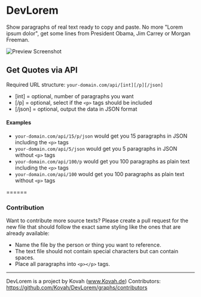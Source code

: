 # DevLorem

Show paragraphs of real text ready to copy and paste. No more "Lorem ipsum dolor", get some lines from President Obama, Jim Carrey or Morgan Freeman.

![Preview Screenshot](http://i.imgur.com/afpMSF9.jpg)

## Get Quotes via API

Required URL structure:
`your-domain.com/api/[int][/p][/json]`

* [int] = optional, number of paragraphs you want
* [/p] = optional, select if the `<p>` tags should be included
* [/json] = optional, output the data in JSON format

#### Examples

* `your-domain.com/api/15/p/json` would get you 15 paragraphs in JSON including the `<p>` tags
* `your-domain.com/api/5/json` would get you 5 paragraphs in JSON without `<p>` tags
* `your-domain.com/api/100/p` would get you 100 paragraphs as plain text including the `<p>` tags
* `your-domain.com/api/100` would get you 100 paragraphs as plain text without `<p>` tags

======

### Contribution

Want to contribute more source texts? Please create a pull request for the new file that should follow the exact same styling like the ones that are already available:

* Name the file by the person or thing you want to reference.
* The text file should not contain special characters but can contain spaces.
* Place all paragraphs into `<p></p>` tags.

------

DevLorem is a project by Kovah (www.Kovah.de)
Contributors: https://github.com/Kovah/DevLorem/graphs/contributors